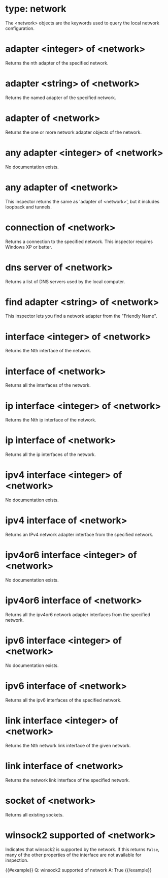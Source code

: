 # type: network

The &lt;network&gt; objects are the keywords used to query the local network configuration.

# adapter &lt;integer&gt; of &lt;network&gt;

Returns the nth adapter of the specified network.

# adapter &lt;string&gt; of &lt;network&gt;

Returns the named adapter of the specified network.

# adapter of &lt;network&gt;

Returns the one or more network adapter objects of the network.

# any adapter &lt;integer&gt; of &lt;network&gt;

No documentation exists.

# any adapter of &lt;network&gt;

This inspector returns the same as &#39;adapter of &lt;network&gt;&#39;, but it includes loopback and tunnels.

# connection of &lt;network&gt;

Returns a connection to the specified network. This inspector requires Windows XP or better.

# dns server of &lt;network&gt;

Returns a list of DNS servers used by the local computer.

# find adapter &lt;string&gt; of &lt;network&gt;

This inspector lets you find a network adapter from the &quot;Friendly Name&quot;.

# interface &lt;integer&gt; of &lt;network&gt;

Returns the Nth interface of the network.

# interface of &lt;network&gt;

Returns all the interfaces of the network.

# ip interface &lt;integer&gt; of &lt;network&gt;

Returns the Nth ip interface of the network.

# ip interface of &lt;network&gt;

Returns all the ip interfaces of the network.

# ipv4 interface &lt;integer&gt; of &lt;network&gt;

No documentation exists.

# ipv4 interface of &lt;network&gt;

Returns an IPv4 network adapter interface from the specified network.

# ipv4or6 interface &lt;integer&gt; of &lt;network&gt;

No documentation exists.

# ipv4or6 interface of &lt;network&gt;

Returns all the ipv4or6 network adapter interfaces from the specified network.

# ipv6 interface &lt;integer&gt; of &lt;network&gt;

No documentation exists.

# ipv6 interface of &lt;network&gt;

Returns all the ipv6 interfaces of the specified network.

# link interface &lt;integer&gt; of &lt;network&gt;

Returns the Nth network link interface of the given network.

# link interface of &lt;network&gt;

Returns the network link interface of the specified network.

# socket of &lt;network&gt;

Returns all existing sockets.

# winsock2 supported of &lt;network&gt;

Indicates that winsock2 is supported by the network. If this returns `False`, many of the other properties of the interface are not available for inspection.

{{#example}}
Q: winsock2 supported of network
A: True
{{/example}}
